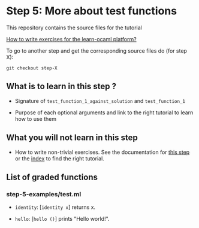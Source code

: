 #  Step 5: More about test functions

This repository contains the source files for the tutorial

[How to write exercises for the learn-ocaml platform?](https://github.com/ocaml-sf/learn-ocaml/blob/master/docs/howto-write-exercises.md)

To go to another step and get the corresponding source files do (for step X):
```
git checkout step-X
```

## What is to learn in this step ?

* Signature of `test_function_1_against_solution` and `test_function_1`

* Purpose of each optional arguments and link to the right tutorial to learn how to use them

## What you will not learn in this step

* How to write non-trivial exercises. See the documentation for 
[this step](https://github.com/ocaml-sf/learn-ocaml/blob/master/docs/tutorials/step-5.md) or the 
[index](https://github.com/ocaml-sf/learn-ocaml/blob/master/docs/howto-write-exercises.md)
  to find the right tutorial.

## List of graded functions 

### step-5-examples/test.ml

* `identity`: [`identity x`] returns x. 

* `hello`: [`hello ()`] prints "Hello world!".


